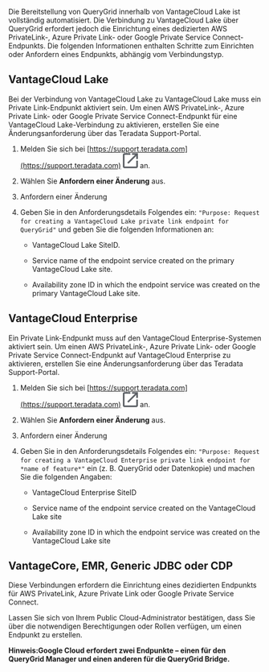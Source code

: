 Die Bereitstellung von QueryGrid innerhalb von VantageCloud Lake ist vollständig automatisiert. Die Verbindung zu VantageCloud Lake über QueryGrid erfordert jedoch die Einrichtung eines dedizierten AWS PrivateLink-, Azure Private Link- oder Google Private Service Connect-Endpunkts. Die folgenden Informationen enthalten Schritte zum Einrichten oder Anfordern eines Endpunkts, abhängig vom Verbindungstyp.

## VantageCloud Lake


Bei der Verbindung von VantageCloud Lake zu VantageCloud Lake muss ein Private Link-Endpunkt aktiviert sein. Um einen AWS PrivateLink-, Azure Private Link- oder Google Private Service Connect-Endpunkt für eine VantageCloud Lake-Verbindung zu aktivieren, erstellen Sie eine Änderungsanforderung über das Teradata Support-Portal.

1.  Melden Sie sich bei [https://support.teradata.com](https://support.teradata.com) ![External link](Images/pyn1722886689405.svg) an.


1.  Wählen Sie **Anfordern einer Änderung** aus.


1.  Anfordern einer Änderung


1.  Geben Sie in den Anforderungsdetails Folgendes ein: 
    `
    "Purpose: Request for creating a VantageCloud Lake private link endpoint for QueryGrid"
    `
   und geben Sie die folgenden Informationen an:

    -   VantageCloud Lake SiteID.


    -   Service name of the endpoint service created on the primary VantageCloud Lake site.


    -   Availability zone ID in which the endpoint service was created on the primary VantageCloud Lake site.


## VantageCloud Enterprise


Ein Private Link-Endpunkt muss auf den VantageCloud Enterprise-Systemen aktiviert sein. Um einen AWS PrivateLink-, Azure Private Link- oder Google Private Service Connect-Endpunkt auf VantageCloud Enterprise zu aktivieren, erstellen Sie eine Änderungsanforderung über das Teradata Support-Portal.

1.  Melden Sie sich bei [https://support.teradata.com](https://support.teradata.com) ![External link](Images/pyn1722886689405.svg) an.


1.  Wählen Sie **Anfordern einer Änderung** aus.


1.  Anfordern einer Änderung


1.  Geben Sie in den Anforderungsdetails Folgendes ein: 
    `
    "Purpose: Request for creating a VantageCloud Enterprise private link endpoint for *name of feature*"
    `
   ein (z. B. QueryGrid oder Datenkopie) und machen Sie die folgenden Angaben:

    -   VantageCloud Enterprise SiteID


    -   Service name of the endpoint service created on the VantageCloud Lake site


    -   Availability zone ID in which the endpoint service was created on the VantageCloud Lake site


## VantageCore, EMR, Generic JDBC oder CDP


Diese Verbindungen erfordern die Einrichtung eines dezidierten Endpunkts für AWS PrivateLink, Azure Private Link oder Google Private Service Connect.

Lassen Sie sich von Ihrem Public Cloud-Administrator bestätigen, dass Sie über die notwendigen Berechtigungen oder Rollen verfügen, um einen Endpunkt zu erstellen.

**Hinweis:Google Cloud erfordert zwei Endpunkte – einen für den QueryGrid Manager und einen anderen für die QueryGrid Bridge.**

